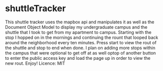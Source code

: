 # shuttleTracker
This shuttle tracker uses the mapbox api and manipulates it as well as the Document Object Model to display my undergraduate campus and the shuttle that I took to get from my apartment to campus. Starting with the stop I hopped on in the mornings and continuing the rount that looped back around the neighborhood every ten minutes. Press start to view the rout of the shuttle and stop to end when done. I plan on adding more stops within the campus that were optional to get off at as well optop of another button to enter the public access key and load the page up in order to view the new rout. Enjoy! 
Licence: MIT
